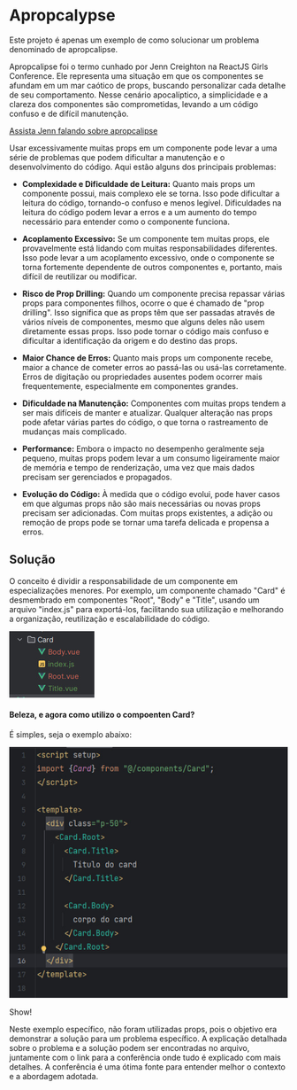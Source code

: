 # Apropcalypse

Este projeto é apenas um exemplo de como solucionar 
um problema denominado de apropcalipse.

Apropcalipse foi o termo cunhado por Jenn Creighton na ReactJS 
Girls Conference. Ele representa uma situação em que os componentes 
se afundam em um mar caótico de props, buscando personalizar cada 
detalhe de seu comportamento. Nesse cenário apocalíptico, a 
simplicidade e a clareza dos componentes são comprometidas,
levando a um código confuso e de difícil manutenção.

[Assista Jenn falando sobre apropcalipse](https://www.youtube.com/watch?v=vot0nJJ2Qdo)

Usar excessivamente muitas props em um componente 
pode levar a uma série de problemas que podem dificultar a 
manutenção e o desenvolvimento do código. 
Aqui estão alguns dos principais problemas:

- **Complexidade e Dificuldade de Leitura:** Quanto mais props um componente possui, mais complexo ele se torna. Isso pode dificultar a leitura do código, tornando-o confuso e menos legível. Dificuldades na leitura do código podem levar a erros e a um aumento do tempo necessário para entender como o componente funciona.

- **Acoplamento Excessivo:** Se um componente tem muitas props, ele provavelmente está lidando com muitas responsabilidades diferentes. Isso pode levar a um acoplamento excessivo, onde o componente se torna fortemente dependente de outros componentes e, portanto, mais difícil de reutilizar ou modificar.

- **Risco de Prop Drilling:** Quando um componente precisa repassar várias props para componentes filhos, ocorre o que é chamado de "prop drilling". Isso significa que as props têm que ser passadas através de vários níveis de componentes, mesmo que alguns deles não usem diretamente essas props. Isso pode tornar o código mais confuso e dificultar a identificação da origem e do destino das props.

- **Maior Chance de Erros:** Quanto mais props um componente recebe, maior a chance de cometer erros ao passá-las ou usá-las corretamente. Erros de digitação ou propriedades ausentes podem ocorrer mais frequentemente, especialmente em componentes grandes.

- **Dificuldade na Manutenção:** Componentes com muitas props tendem a ser mais difíceis de manter e atualizar. Qualquer alteração nas props pode afetar várias partes do código, o que torna o rastreamento de mudanças mais complicado.

- **Performance:** Embora o impacto no desempenho geralmente seja pequeno, muitas props podem levar a um consumo ligeiramente maior de memória e tempo de renderização, uma vez que mais dados precisam ser gerenciados e propagados.

- **Evolução do Código:** À medida que o código evolui, pode haver casos em que algumas props não são mais necessárias ou novas props precisam ser adicionadas. Com muitas props existentes, a adição ou remoção de props pode se tornar uma tarefa delicada e propensa a erros.

## Solução

O conceito é dividir a responsabilidade de um componente em especializações menores. Por exemplo, um componente chamado "Card" é desmembrado em componentes "Root", "Body" e "Title", usando um arquivo "index.js" para exportá-los, facilitando sua utilização e melhorando a organização, reutilização e escalabilidade do código.

![Lista de arquivos do componente Card](./src/assets/arquivos.jpeg)

#### Beleza, e agora como utilizo o compoenten Card?

É simples, seja o exemplo abaixo:

![Lista de arquivos do componente Card](./src/assets/usando_componente.jpeg)

Show!

Neste exemplo específico, não foram utilizadas props, pois o objetivo era demonstrar a solução para um problema específico. A explicação detalhada sobre o problema e a solução podem ser encontradas no arquivo, juntamente com o link para a conferência onde tudo é explicado com mais detalhes. A conferência é uma ótima fonte para entender melhor o contexto e a abordagem adotada.